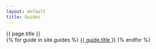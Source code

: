 ```yaml
---
layout: default
title: Guides
---
```

<nav class="leftNavigation">
    <div class="navTitle">{{ page.title }}</div>
    {% for guide in site.guides %}
        <a href="{{ guide.url }}">{{ guide.title }}</a>
    {% endfor %}
</nav><div class="content">
</div>